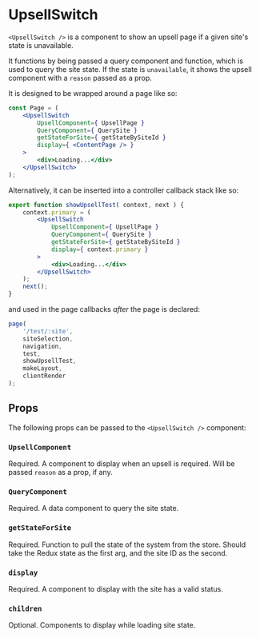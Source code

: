 # UpsellSwitch

`<UpsellSwitch />` is a component to show an upsell page if a given site's state is unavailable.

It functions by being passed a query component and function, which is used to query the site state. If the state is `unavailable`, it shows the upsell component with a `reason` passed as a prop.

It is designed to be wrapped around a page like so:
```jsx
const Page = (
	<UpsellSwitch
		UpsellComponent={ UpsellPage }
		QueryComponent={ QuerySite }
		getStateForSite={ getStateBySiteId }
		display={ <ContentPage /> }
	>
		<div>Loading...</div>
	</UpsellSwitch>
);
```
Alternatively, it can be inserted into a controller callback stack like so:
```jsx
export function showUpsellTest( context, next ) {
	context.primary = (
		<UpsellSwitch
			UpsellComponent={ UpsellPage }
			QueryComponent={ QuerySite }
			getStateForSite={ getStateBySiteId }
			display={ context.primary }
		>
			<div>Loading...</div>
		</UpsellSwitch>
	);
	next();
}
```
and used in the page callbacks _after_ the page is declared:
```js
page(
	'/test/:site',
	siteSelection,
	navigation,
	test,
	showUpsellTest,
	makeLayout,
	clientRender
);
```
## Props
The following props can be passed to the `<UpsellSwitch />` component:
### `UpsellComponent`
Required. A component to display when an upsell is required. Will be passed `reason` as a prop, if any.
### `QueryComponent`
Required. A data component to query the site state.
### `getStateForSite`
Required. Function to pull the state of the system from the store. Should take the Redux state as the first arg, and the site ID as the second.
### `display`
Required. A component to display with the site has a valid status.
### `children`
Optional. Components to display while loading site state.

